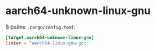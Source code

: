 # aarch64-unknown-linux-gnu

В файле `.cargo/config.toml`:

```toml
[target.aarch64-unknown-linux-gnu]
linker = "aarch64-linux-gnu-gcc"
```
